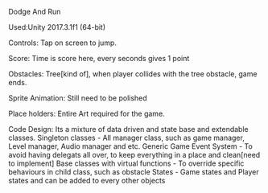Dodge And Run

Used:Unity 2017.3.1f1 (64-bit)

Controls: Tap on screen to jump.

Score: Time is score here, every seconds gives 1 point

Obstacles: Tree[kind of], when player collides with the tree obstacle, game ends.

Sprite Animation: Still need to be polished

Place holders: Entire Art required for the game.

Code Design:
    Its a mixture of data driven and state base and extendable classes.
    Singleton classes - All manager class, such as game manager, Level manager, Audio manager and etc.
    Generic Game Event System - To avoid having delegats all over, to keep everything in a place and clean[need to implement]
    Base classes with virtual functions - To override specific behaviours in child class, such as obstacle
    States - Game states and Player states and can be added to every other objects

